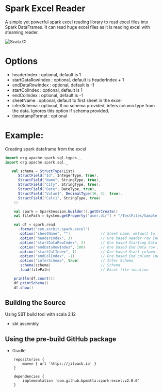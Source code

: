 # Spark Excel Reader
A simple yet powerful spark excel reading library to read excel files into Spark DataFrames.
It can read huge excel files as it is reading excel with steaming reader.

![Scala CI](https://github.com/kpmatta/spark-excel/workflows/Scala%20CI/badge.svg?branch=master)

# Options

- headerIndex           : optional, default is 1
- startDataRowIndex     : optional, default is headerIndex + 1    
- endDataRowIndex       : optional, default is -1
- startColIndex         : optional, default is 1
- endColIndex           : optional, default is -1
- sheetName             : optional, default to first sheet in the excel
- inferSchema           : optional, If no schema provided, infers column type from the data. Ignores this option if schema provided.
- timestampFormat       : optional


# Example:

Creating spark dataframe from the excel
```scala
import org.apache.spark.sql.types._
import org.apache.spark.sql._

   val schema = StructType(List(
      StructField("Id", IntegerType, true),
      StructField("Name", StringType, true),
      StructField("City", StringType, true),
      StructField("Date", DateType, true),
      StructField("Value1", DecimalType(16, 4), true),
      StructField("Calc1", StringType, true)
    ))

    val spark = SparkSession.builder().getOrCreate()
    val filePath = System.getProperty("user.dir") + "/TestFiles/Sample.xlsx"

    val df = spark.read
      .format("com.xorbit.spark.excel")
      .option("sheetName", "")              // Sheet name, default to first sheet.
      .option("headerIndex", 3)             // One based Header row index
      .option("startDataRowIndex", 2)       // One based Starting Data row index
      .option("endDataRowIndex", 100)       // One based End Data row index
      .option("startColIndex", 1)           // One based Start column index
      .option("endColIndex", -1)            // One based End column index
      .option("inferSchema", true)          // Infer Schema
      .schema(schema)                       // Schema
      .load(filePath)                       // Excel file location

    println(df.count())
    df.printSchema()
    df.show()
```

## Building the Source
Using SBT build tool with scala 2.12
- sbt assembly

## Using the pre-build GitHub package
* Gradle
```text
    repositories {
        maven { url 'https://jitpack.io' }
    }

    dependencies {
        implementation 'com.github.kpmatta:spark-excel:v2.0.0'
    }
```
